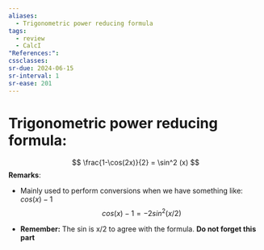 ```yaml
---
aliases:
  - Trigonometric power reducing formula
tags:
  - review
  - CalcI
"References:": 
cssclasses:
sr-due: 2024-06-15
sr-interval: 1
sr-ease: 201
---
```

# Trigonometric power reducing formula: 
$$
\frac{1-\cos(2x)}{2} = \sin^2 (x)
$$
**Remarks**: 
+ Mainly used to perform conversions when we have something like: $cos(x) - 1$ 
  $$
  cos(x) - 1 = -2sin^2(x/2)
  $$
  
+ **Remember:** The sin is x/2 to agree with the formula. **Do not forget this part**
